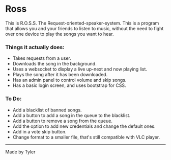 # Ross
This is R.O.S.S. The Request-oriented-speaker-system. This is a program that allows you and your friends to listen to music, without the need to fight over one device to play the songs you want to hear.

### Things it actually does:
  - Takes requests from a user.
  - Downloads the song in the background.
  - Uses a websocket to display a live up-next and now playing list.
  - Plays the song after it has been downloaded.
  - Has an admin panel to control volume and skip songs.
  - Has a basic login screen, and uses bootstrap for CSS.

### To Do:
  - Add a blacklist of banned songs.
  - Add a button to add a song in the queue to the blacklist.
  - Add a button to remove a song from the queue.
  - Add the option to add new credentials and change the default ones.
  - Add in a vote skip button.
  - Change format to a smaller file, that's still compatible with VLC player.
  
--------------------------------------------------------------------------- 
Made by Tyler
